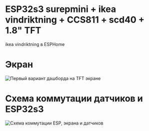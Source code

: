 # ESP32s3 surepmini + ikea vindriktning + CCS811 + scd40 + 1.8" TFT

ikea vindriktning в ESPHome

# Экран
![Первый вариант дашборда на TFT экране](/img/screen1.jpg)

# Схема коммутации датчиков и ESP32s3
![Схема коммутации ESP, экрана и датчиков](/img/circuit_image1.png)
